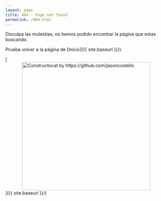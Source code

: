 ```yaml
---
layout: page
title: 404 - Page not found
permalink: /404.html
---
```


Disculpa las molestias, no hemos podido encontrar la página que estas buscando.

 

Prueba volver a la página de [Inicio]({{ site.baseurl }}/).

[<img src="{{ site.baseurl }}/images/404.jpg" alt="Constructocat by https://github.com/jasoncostello" style="width: 400px; display: block; margin: auto;"/>]({{ site.baseurl }}/)
